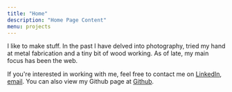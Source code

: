 ```yaml
---
title: "Home"
description: "Home Page Content"
menu: projects
---
```

I like to make stuff. In the past I have delved into photography, tried my hand at metal fabrication and a tiny bit of wood working. As of late, my main focus has been the web.

If you're interested in working with me, feel free to contact me on [LinkedIn](https://www.linkedin.com/in/saleh-lootah/), [email](mailto:contact@saleh.club). You can also view my Github page at [Github](https://github.com/saleh-lootah).
